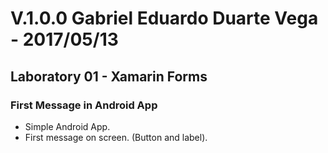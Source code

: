﻿# V.1.0.0 Gabriel Eduardo Duarte Vega - 2017/05/13
## Laboratory 01 - Xamarin Forms
### First Message in Android App
+ Simple Android App.
+ First message on screen. (Button and label).